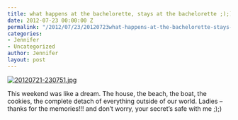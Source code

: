 ```yaml
---
title: what happens at the bachelorette, stays at the bachelorette ;);)
date: 2012-07-23 00:00:00 Z
permalink: "/2012/07/23/20120723what-happens-at-the-bachelorette-stays-at-the-bachelorette/"
categories:
- Jennifer
- Uncategorized
author: Jennifer
layout: post
---
```


[<img alt="20120721-230751.jpg" class="alignnone size-full" src="http://static.squarespace.com/static/50db6bb3e4b015296cd43789/50dfa5b1e4b0dc6320e0b5ea/50dfa5b3e4b0dc6320e0b8f4/1342912071000/?format=original" />](http://static.squarespace.com/static/50db6bb3e4b015296cd43789/50dfa5b1e4b0dc6320e0b5ea/50dfa5b3e4b0dc6320e0b8f4/1342912071000/?format=original)

This weekend was like a dream. The house, the beach, the boat, the cookies, the complete detach of everything outside of our world. Ladies &#8211; thanks for the memories!!! and don&#8217;t worry, your secret&#8217;s safe with me ;);)
